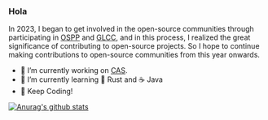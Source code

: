### Hola 

In 2023, I began to get involved in the open-source communities through participating in [OSPP](https://summer-ospp.ac.cn/) and [GLCC](https://www.gitlink.org.cn/glcc), and in this process, I realized the great significance of contributing to open-source projects. So I hope to continue making contributions to open-source communities from this year onwards.

- 🔭 I’m currently working on [CAS](https://www.cas.cn/).
- 🌱 I’m currently learning 🦀 Rust and ☕ Java
- 🤗 Keep Coding!

[![Anurag's github stats](https://github-readme-stats.vercel.app/api?username=niconical)](https://github.com/anuraghazra/github-readme-stats)
